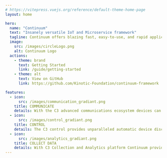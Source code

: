 ```yaml
---
# https://vitepress.vuejs.org/reference/default-theme-home-page
layout: home

hero:
  name: "Continuum"
  text: "Insanely versatile IoT and Microservice framework"
  tagline: Continuum offers blazing fast, easy-to-use, and rapid application development, allowing you to build IoT and Microservice applications in a fraction of the time.
  image:
    src: /images/circleLogo.png
    alt: Continuum Logo
  actions:
    - theme: brand
      text: Getting Started
      link: /guide/getting-started
    - theme: alt
      text: View on GitHub
      link: https://github.com/Kinotic-Foundation/continuum-framework

features:
  - icon:
      src: /images/communication_gradiant.png
    title: COMMUNICATE
    details: With the C3 advanced communications ecosystem devices can integrate and communicate in the blink of an eye.
  - icon:
      src: /images/control_gradiant.png
    title: CONTROL
    details: The C3 control provides unparalleled automatic device discovery and registration capabilities.
  - icon:
      src: /images/analytics_gradiant.png
    title: COLLECT DATA
    details: With C3 Collection and Analytics platform Continuum provides instant access to all real-time data sent by all devices.
---
```


